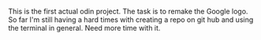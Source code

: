 This is the first actual odin project.  The task is to remake the Google logo.
So far I'm still having a hard times with creating a repo on git hub and using the terminal in general.  Need more time with it.
